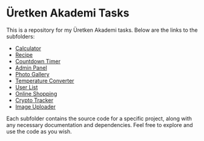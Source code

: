 # Üretken Akademi Tasks

This is a repository for my Üretken Akademi tasks. Below are the links to the subfolders:

- [Calculator](https://github.com/egehanavcu/UretkenAkademi-Tasks/tree/main/Week%201%20-%20Calculator)
- [Recipe](https://github.com/egehanavcu/UretkenAkademi-Tasks/tree/main/Week%202%20-%20Bootstrap)
- [Countdown Timer](https://github.com/egehanavcu/UretkenAkademi-Tasks/tree/main/Week%203%20-%20Countdown%20Timer)
- [Admin Panel](https://github.com/egehanavcu/UretkenAkademi-Tasks/tree/main/Week%203%20-%20In%20Class)
- [Photo Gallery](https://github.com/egehanavcu/UretkenAkademi-Tasks/tree/main/Week%204%20-%20Photo%20Gallery)
- [Temperature Converter](https://github.com/egehanavcu/UretkenAkademi-Tasks/tree/main/Week%205%20-%20Temperature%20Converter)
- [User List](https://github.com/egehanavcu/UretkenAkademi-Tasks/tree/main/Week%206%20-%20Data%20Fetching%20with%20Axios)
- [Online Shopping](https://github.com/egehanavcu/UretkenAkademi-Tasks/tree/main/Week%207%20-%20Shop)
- [Crypto Tracker](https://github.com/egehanavcu/UretkenAkademi-Tasks/tree/main/Week%208%20-%20Crypto%20Tracker)
- [Image Uploader](https://github.com/egehanavcu/Image-Uploader)

Each subfolder contains the source code for a specific project, along with any necessary documentation and dependencies. Feel free to explore and use the code as you wish.
